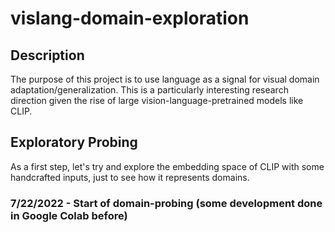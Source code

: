 # vislang-domain-exploration

## Description

The purpose of this project is to use language as a signal for visual domain adaptation/generalization. This is a particularly interesting research direction given the rise of large vision-language-pretrained models like CLIP.

## Exploratory Probing

As a first step, let's try and explore the embedding space of CLIP with some handcrafted inputs, just to see how it represents domains.

### 7/22/2022 - Start of domain-probing (some development done in Google Colab before)

